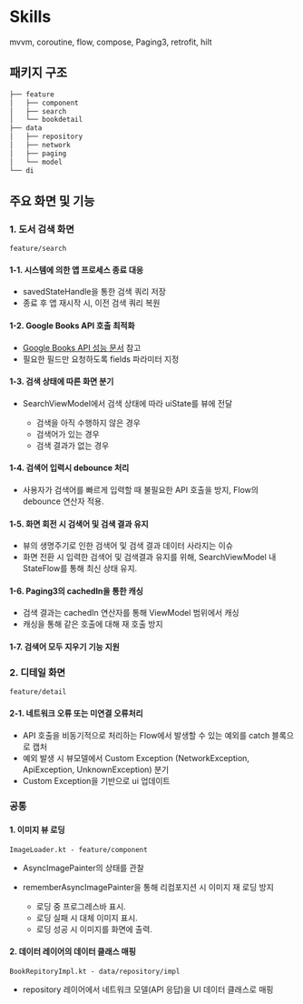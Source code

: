 # Skills
mvvm, coroutine, flow, compose, Paging3, retrofit, hilt


## 패키지 구조 
```bash
├── feature
│   ├── component
│   ├── search
│   └── bookdetail
├── data
│   ├── repository
│   ├── network
│   ├── paging
│   └── model
└── di
```

## 주요 화면 및 기능
### 1. 도서 검색 화면 
`feature/search`
#### 1-1. 시스템에 의한 앱 프로세스 종료 대응 
  * savedStateHandle을 통한 검색 쿼리 저장
  * 종료 후 앱 재시작 시, 이전 검색 쿼리 복원
#### 1-2. Google Books API 호출 최적화
  * [Google Books API 성능 문서](https://developers.google.com/books/docs/v1/performance?hl=ko) 참고
  * 필요한 필드만 요청하도록 fields 파라미터 지정
#### 1-3. 검색 상태에 따른 화면 분기
  * SearchViewModel에서 검색 상태에 따라 uiState를 뷰에 전달
    
    * 검색을 아직 수행하지 않은 경우
    * 검색어가 있는 경우
    * 검색 결과가 없는 경우
#### 1-4. 검색어 입력시 debounce 처리
  * 사용자가 검색어를 빠르게 입력할 때 불필요한 API 호출을 방지, Flow의 debounce 연산자 적용.
#### 1-5. 화면 회전 시 검색어 및 검색 결과 유지 
  * 뷰의 생명주기로 인한 검색어 및 검색 결과 데이터 사라지는 이슈
  * 화면 전환 시 입력한 검색어 및 검색결과 유지를 위해, SearchViewModel 내 StateFlow를 통해 최신 상태 유지.
#### 1-6. Paging3의 cachedIn을 통한 캐싱 
  * 검색 결과는 cachedIn 연산자를 통해 ViewModel 범위에서 캐싱
  * 캐싱을 통해 같은 호출에 대해 재 호출 방지
#### 1-7. 검색어 모두 지우기 기능 지원

### 2. 디테일 화면 
`feature/detail`
#### 2-1. 네트워크 오류 또는 미연결 오류처리
  * API 호출을 비동기적으로 처리하는 Flow에서 발생할 수 있는 예외를 catch 블록으로 캡처
  * 예외 발생 시 뷰모델에서 Custom Exception (NetworkException, ApiException, UnknownException) 분기
  * Custom Exception을 기반으로 ui 업데이트


### 공통
#### 1. 이미지 뷰 로딩  
`ImageLoader.kt - feature/component`
  * AsyncImagePainter의 상태를 관찰
  * rememberAsyncImagePainter을 통해 리컴포지션 시 이미지 재 로딩 방지
    
    * 로딩 중 프로그레스바 표시.
    * 로딩 실패 시 대체 이미지 표시.
    * 로딩 성공 시 이미지를 화면에 출력.

#### 2. 데이터 레이어의 데이터 클래스 매핑
`BookRepitoryImpl.kt - data/repository/impl`
  * repository 레이어에서 네트워크 모델(API 응답)을 UI 데이터 클래스로 매핑
